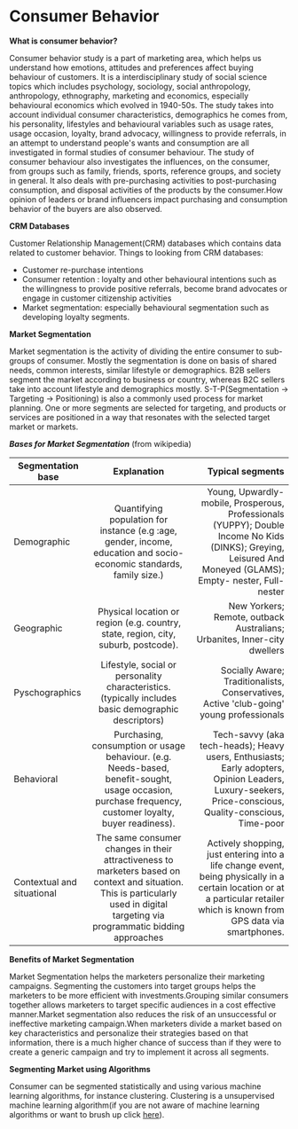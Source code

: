 # Consumer Behavior   

**What is consumer behavior?**

Consumer behavior study is a part of marketing area, which helps us understand how emotions, attitudes and preferences affect buying behaviour of customers. It is a interdisciplinary study of social science topics which includes psychology, sociology, social anthropology, anthropology, ethnography, marketing and economics, especially behavioural economics which evolved in 1940-50s. The study takes into account individual consumer characteristics, demographics he comes from, his personality, lifestyles and behavioural variables such as usage rates, usage occasion, loyalty, brand advocacy, willingness to provide referrals, in an attempt to understand people's wants and consumption are all investigated in formal studies of consumer behaviour. The study of consumer behaviour also investigates the influences, on the consumer, from groups such as family, friends, sports, reference groups, and society in general. It also deals with pre-purchasing activities to post-purchasing consumption, and disposal activities of the products by the consumer.How opinion of leaders or brand influencers impact purchasing and consumption behavior of the buyers are also observed.

**CRM Databases**

Customer Relationship Management(CRM) databases which contains data related to customer behavior. Things to looking from CRM databases:
* Customer re-purchase intentions
* Consumer retention : loyalty and other behavioural intentions such as the willingness to provide positive referrals, become brand advocates or engage in customer citizenship activities
* Market segmentation: especially behavioural segmentation such as developing loyalty segments.

**Market Segmentation**

Market segmentation is the activity of dividing the entire consumer to sub-groups of consumer. Mostly the segmentation is done on basis of shared needs, common interests, similar lifestyle or demographics. B2B sellers segment the market according to business or country, whereas B2C sellers take into account lifestyle and demographics mostly. S-T-P(Segmentation -> Targeting -> Positioning) is also a commonly used process for market planning. One or more segments are selected for targeting, and products or services are positioned in a way that resonates with the selected target market or markets.

***Bases for Market Segmentation***
(from wikipedia)

| Segmentation base        | Explanation          | Typical segments  |
| ------------- |:-------------:| -----:|
| Demographic | Quantifying population for instance (e.g :age, gender, income, education and socio-economic standards, family size.) | Young, Upwardly-mobile, Prosperous, Professionals (YUPPY); Double Income No Kids (DINKS); Greying, Leisured And Moneyed (GLAMS); Empty- nester, Full-nester |
| Geographic    |  Physical location or region (e.g. country, state, region, city, suburb, postcode).    |  New Yorkers; Remote, outback Australians; Urbanites, Inner-city dwellers  |
| Pyschographics |  Lifestyle, social or personality characteristics. (typically includes basic demographic descriptors)    |  Socially Aware; Traditionalists, Conservatives, Active 'club-going' young professionals   |
| Behavioral |    Purchasing, consumption or usage behaviour. (e.g. Needs-based, benefit-sought, usage occasion, purchase frequency, customer loyalty, buyer readiness).           |   Tech-savvy (aka tech-heads); Heavy users, Enthusiasts; Early adopters, Opinion Leaders, Luxury-seekers, Price-conscious, Quality-conscious, Time-poor    |
| Contextual and situational |      The same consumer changes in their attractiveness to marketers based on context and situation. This is particularly used in digital targeting via programmatic bidding approaches         |   Actively shopping, just entering into a life change event, being physically in a certain location or at a particular retailer which is known from GPS data via smartphones.    |

**Benefits of Market Segmentation**

Market Segmentation helps the marketers personalize their marketing campaigns. Segmenting the customers into target groups helps the marketers to be more efficient with investments.Grouping similar consumers together allows marketers to target specific audiences in a cost effective manner.Market segmentation also reduces the risk of an unsuccessful or ineffective marketing campaign.When marketers divide a market based on key characteristics and personalize their strategies based on that information, there is a much higher chance of success than if they were to create a generic campaign and try to implement it across all segments.

**Segmenting Market using Algorithms**

Consumer can be segmented statistically and using various machine learning algorithms, for instance clustering. Clustering is a unsupervised machine learning algorithm(if you are not aware of machine learning algorithms or want to brush up click [here](https://github.com/jishu1989/Statistical-Analysis-and-Machine-Learning/blob/master/mlalgorithms.md)).


